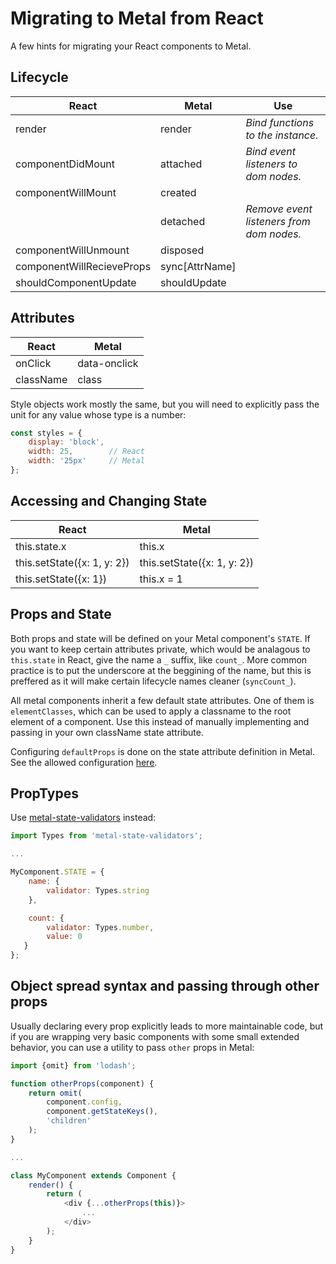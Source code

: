 # Migrating to Metal from React

A few hints for migrating your React components to Metal.

## Lifecycle

|  React                      |  Metal           |  Use                                     |
| --------------------------- | ---------------- | ---------------------------------------- |
|  render                     |  render          | *Bind functions to the instance.*        |
|  componentDidMount          |  attached        | *Bind event listeners to dom nodes.*     |
|  componentWillMount         |  created         |                                          |
|                             |  detached        | *Remove event listeners from dom nodes.* |
|  componentWillUnmount       |  disposed        |                                          |
|  componentWillRecieveProps  |  sync[AttrName]  |                                          |
|  shouldComponentUpdate      |  shouldUpdate    |                                          |

## Attributes

|  React      |  Metal         |
| ----------- | -------------- |
|  onClick    |  data-onclick  |
|  className  |  class         |

Style objects work mostly the same, but you will need to explicitly pass the unit for any value whose type is a number:

```js
const styles = {
	display: 'block',
	width: 25,        // React
	width: '25px'     // Metal
};
```

## Accessing and Changing State

| React                       | Metal                       |
| --------------------------- | --------------------------- |
| this.state.x                | this.x                      |
| this.setState({x: 1, y: 2}) | this.setState({x: 1, y: 2}) |
| this.setState({x: 1})       | this.x = 1                  |

## Props and State

Both props and state will be defined on your Metal component's `STATE`. If you want to keep certain attributes private, which would be analagous to `this.state` in React, give the name a `_` suffix, like `count_`. More common practice is to put the underscore at the beggining of the name, but this is preffered as it will make certain lifecycle names cleaner (`syncCount_`).

All metal components inherit a few default state attributes. One of them is `elementClasses`, which can be used to apply a classname to the root element of a component. Use this instead of manually implementing and passing in your own className state attribute.

Configuring `defaultProps` is done on the state attribute definition in Metal. See the allowed configuration [here](https://github.com/metal/metal-state/blob/master/src/State.js#L59).

## PropTypes

Use [metal-state-validators](https://www.github.com/metal/metal-state-validators) instead:

```js
import Types from 'metal-state-validators';

...

MyComponent.STATE = {
	name: {
		validator: Types.string
	},

	count: {
		validator: Types.number,
		value: 0
   }
};
```

## Object spread syntax and passing through other props

Usually declaring every prop explicitly leads to more maintainable code, but if you are wrapping very basic components with some small extended behavior, you can use a utility to pass `other` props in Metal:

```js
import {omit} from 'lodash';

function otherProps(component) {
	return omit(
		component.config,
		component.getStateKeys(),
		'children'
	);
}

...

class MyComponent extends Component {
	render() {
		return (
			<div {...otherProps(this)}>
				...
			</div>
		);
	}
}
```